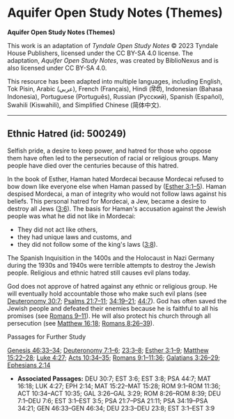 # Aquifer Open Study Notes (Themes)

**Aquifer Open Study Notes (Themes)**

This work is an adaptation of *Tyndale Open Study Notes* © 2023 Tyndale House Publishers, licensed under the CC BY\-SA 4\.0 license. The adaptation, *Aquifer Open Study Notes*, was created by BiblioNexus and is also licensed under CC BY\-SA 4\.0\.

This resource has been adapted into multiple languages, including English, Tok Pisin, Arabic (عربي), French (Français), Hindi (हिंदी), Indonesian (Bahasa Indonesia), Portuguese (Português), Russian (Русский), Spanish (Español), Swahili (Kiswahili), and Simplified Chinese (简体中文).



--------------------------------

## Ethnic Hatred (id: 500249)

Selfish pride, a desire to keep power, and hatred for those who oppose them have often led to the persecution of racial or religious groups. Many people have died over the centuries because of this hatred.

In the book of Esther, Haman hated Mordecai because Mordecai refused to bow down like everyone else when Haman passed by ([Esther 3:1–5](https://ref.ly/Esth3:1-Esth3:5)). Haman despised Mordecai, a man of integrity who would not follow laws against his beliefs. This personal hatred for Mordecai, a Jew, became a desire to destroy all Jews ([3:6](https://ref.ly/Esth3:6)). The basis for Haman's accusation against the Jewish people was what he did not like in Mordecai:

* They did not act like others,
* they had unique laws and customs, and
* they did not follow some of the king's laws ([3:8](https://ref.ly/Esth3:8)).

The Spanish Inquisition in the 1400s and the Holocaust in Nazi Germany during the 1930s and 1940s were terrible attempts to destroy the Jewish people. Religious and ethnic hatred still causes evil plans today.

God does not approve of hatred against any ethnic or religious group. He will eventually hold accountable those who make such evil plans (see [Deuteronomy 30:7](https://ref.ly/Deut30:7); [Psalms 21:7–11](https://ref.ly/Ps21:7-Ps21:11); [34:19–21](https://ref.ly/Ps34:19-Ps34:21); [44:7](https://ref.ly/Ps44:7)). God has often saved the Jewish people and defeated their enemies because he is faithful to all his promises (see [Romans 9–11](https://ref.ly/Rom9:1-Rom11:36)). He will also protect his church through all persecution (see [Matthew 16:18](https://ref.ly/Matt16:18); [Romans 8:26–39](https://ref.ly/Rom8:26-Rom8:39)).

Passages for Further Study

[Genesis 46:33–34](https://ref.ly/Gen46:33-Gen46:34); [Deuteronomy 7:1–6](https://ref.ly/Deut7:1-Deut7:6); [23:3–8](https://ref.ly/Deut23:3-Deut23:8); [Esther 3:1–9](https://ref.ly/Esth3:1-Esth3:9); [Matthew 15:22–28](https://ref.ly/Matt15:22-Matt15:28); [Luke 4:27](https://ref.ly/Luke4:27); [Acts 10:34–35](https://ref.ly/Acts10:34-Acts10:35); [Romans 9:1–11:36](https://ref.ly/Rom9:1-Rom11:36); [Galatians 3:26–29](https://ref.ly/Gal3:26-Gal3:29); [Ephesians 2:14](https://ref.ly/Eph2:14)

* **Associated Passages:** DEU 30:7; EST 3:6; EST 3:8; PSA 44:7; MAT 16:18; LUK 4:27; EPH 2:14; MAT 15:22–MAT 15:28; ROM 9:1–ROM 11:36; ACT 10:34–ACT 10:35; GAL 3:26–GAL 3:29; ROM 8:26–ROM 8:39; DEU 7:1–DEU 7:6; EST 3:1–EST 3:5; PSA 21:7–PSA 21:11; PSA 34:19–PSA 34:21; GEN 46:33–GEN 46:34; DEU 23:3–DEU 23:8; EST 3:1–EST 3:9

